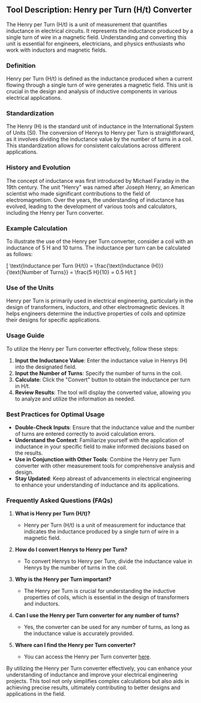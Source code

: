## Tool Description: Henry per Turn (H/t) Converter

The Henry per Turn (H/t) is a unit of measurement that quantifies inductance in electrical circuits. It represents the inductance produced by a single turn of wire in a magnetic field. Understanding and converting this unit is essential for engineers, electricians, and physics enthusiasts who work with inductors and magnetic fields.

### Definition
Henry per Turn (H/t) is defined as the inductance produced when a current flowing through a single turn of wire generates a magnetic field. This unit is crucial in the design and analysis of inductive components in various electrical applications.

### Standardization
The Henry (H) is the standard unit of inductance in the International System of Units (SI). The conversion of Henrys to Henry per Turn is straightforward, as it involves dividing the inductance value by the number of turns in a coil. This standardization allows for consistent calculations across different applications.

### History and Evolution
The concept of inductance was first introduced by Michael Faraday in the 19th century. The unit "Henry" was named after Joseph Henry, an American scientist who made significant contributions to the field of electromagnetism. Over the years, the understanding of inductance has evolved, leading to the development of various tools and calculators, including the Henry per Turn converter.

### Example Calculation
To illustrate the use of the Henry per Turn converter, consider a coil with an inductance of 5 H and 10 turns. The inductance per turn can be calculated as follows:

\[ 
\text{Inductance per Turn (H/t)} = \frac{\text{Inductance (H)}}{\text{Number of Turns}} = \frac{5 H}{10} = 0.5 H/t 
\]

### Use of the Units
Henry per Turn is primarily used in electrical engineering, particularly in the design of transformers, inductors, and other electromagnetic devices. It helps engineers determine the inductive properties of coils and optimize their designs for specific applications.

### Usage Guide
To utilize the Henry per Turn converter effectively, follow these steps:
1. **Input the Inductance Value**: Enter the inductance value in Henrys (H) into the designated field.
2. **Input the Number of Turns**: Specify the number of turns in the coil.
3. **Calculate**: Click the "Convert" button to obtain the inductance per turn in H/t.
4. **Review Results**: The tool will display the converted value, allowing you to analyze and utilize the information as needed.

### Best Practices for Optimal Usage
- **Double-Check Inputs**: Ensure that the inductance value and the number of turns are entered correctly to avoid calculation errors.
- **Understand the Context**: Familiarize yourself with the application of inductance in your specific field to make informed decisions based on the results.
- **Use in Conjunction with Other Tools**: Combine the Henry per Turn converter with other measurement tools for comprehensive analysis and design.
- **Stay Updated**: Keep abreast of advancements in electrical engineering to enhance your understanding of inductance and its applications.

### Frequently Asked Questions (FAQs)

1. **What is Henry per Turn (H/t)?**
   - Henry per Turn (H/t) is a unit of measurement for inductance that indicates the inductance produced by a single turn of wire in a magnetic field.

2. **How do I convert Henrys to Henry per Turn?**
   - To convert Henrys to Henry per Turn, divide the inductance value in Henrys by the number of turns in the coil.

3. **Why is the Henry per Turn important?**
   - The Henry per Turn is crucial for understanding the inductive properties of coils, which is essential in the design of transformers and inductors.

4. **Can I use the Henry per Turn converter for any number of turns?**
   - Yes, the converter can be used for any number of turns, as long as the inductance value is accurately provided.

5. **Where can I find the Henry per Turn converter?**
   - You can access the Henry per Turn converter [here](https://www.inayam.co/unit-converter/inductance).

By utilizing the Henry per Turn converter effectively, you can enhance your understanding of inductance and improve your electrical engineering projects. This tool not only simplifies complex calculations but also aids in achieving precise results, ultimately contributing to better designs and applications in the field.